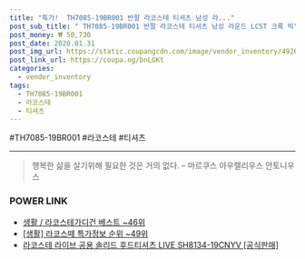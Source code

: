```yaml
--- 
title: "특가!  TH7085-19BR001 반팔 라코스테 티셔츠 남성 라..." 
post_sub_title: " TH7085-19BR001 반팔 라코스테 티셔츠 남성 라운드 LCST 크록 빅" 
post_money: ₩ 50,730 
post_date: 2020.01.31 
post_img_url: https://static.coupangcdn.com/image/vendor_inventory/4926/f137161a48aa0263addc1ffb4fa62e86f4bff2e384d77941ce6757e46c47.jpg 
post_link_url: https://coupa.ng/bnLGKt 
categories: 
  - vendor_inventory 
tags: 
  - TH7085-19BR001 
  - 라코스테 
  - 티셔츠 
--- 
```

  #TH7085-19BR001 #라코스테 #티셔츠 
<hr> 

> 행복한 삶을 살기위해 필요한 것은 거의 없다. – 마르쿠스 아우렐리우스 안토니우스 


### POWER LINK

* <a href="https://blog.naver.com/santokki14/221779592581" target="_blank">생활 / 라코스테가디건 베스트 ~46위</a>
* <a href="https://blog.naver.com/sakai111/221778850962" target="_blank"> [생활] 라코스떼 특가정보 순위 ~49위</a>
* <a href="https://blog.naver.com/sakai111/221784503617" target="_blank">라코스테 라이브 공용 솔리드 후드티셔츠 LIVE SH8134-19CNYV [공식판매]</a>
